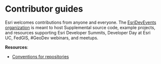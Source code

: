 # Contributor guides

Esri welcomes contributions from anyone and everyone. The [EsriDevEvents organization](https://github.com/EsriDevEvents?type=source) is meant to host Supplemental source code, example projects, and resources supporting Esri Developer Summits, Developer Day at Esri UC, FedGIS, #GeoDev webinars, and meetups.

**Resources**:
* [Conventions for repositories](./conventions.md)
